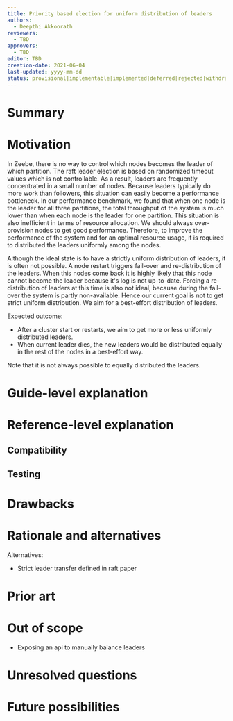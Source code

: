 ```yaml
---
title: Priority based election for uniform distribution of leaders
authors:
  - Deepthi Akkoorath
reviewers:
  - TBD
approvers:
  - TBD
editor: TBD
creation-date: 2021-06-04
last-updated: yyyy-mm-dd
status: provisional|implementable|implemented|deferred|rejected|withdrawn|replaced
---
```


# Summary
[summary]: #summary

<!--
One paragraph summary of the feature
-->

# Motivation
[motivation]: #motivation

In Zeebe, there is no way to control which nodes becomes the leader of which partition.
The raft leader election is based on randomized timeout values which is not controllable.
As a result, leaders are frequently concentrated in a small number of nodes.
Because leaders typically do more work than followers, this situation can easily become a performance bottleneck.
In our performance benchmark, we found that when one node is the leader for all three partitions, the total throughput of the system is much lower than when each node is the leader for one partition.
This situation is also inefficient in terms of resource allocation.
We should always over-provision nodes to get good performance.
Therefore, to improve the performance of the system and for an optimal resource usage, it is required to distributed the leaders uniformly among the nodes.

Although the ideal state is to have a strictly uniform distribution of leaders, it is often not possible. A node restart triggers fail-over and re-distribution of the leaders.
When this nodes come back it is highly likely that this node cannot become the leader because it's log is not up-to-date.
Forcing a re-distribution of leaders at this time is also not ideal, because during the fail-over the system is partly non-available.
Hence our current goal is not to get strict uniform distribution. We aim for a best-effort distribution of leaders.

Expected outcome:
 * After a cluster start or restarts, we aim to get more or less uniformly distributed leaders.
 * When current leader dies, the new leaders would be distributed equally in the rest of the nodes in a best-effort way.

Note that it is not always possible to equally distributed the leaders.


<!--
- [ ] Why are we doing this?
- [ ] What problem are we solving?
- [ ] What is the expected outcome?
-->

# Guide-level explanation
[guide-level-explanation]: #guide-level-explanation

<!--
Explain the proposal as if it was already included in the product and you were teaching it to another user/contributor. That generally means:

- Introducing new named concepts.
- Explaining the feature largely in terms of examples.
- Explaining how our users/contributors should *think* about the feature, and how it should impact the way they use our product. It should explain the impact as concretely as possible.
- If applicable, provide sample error messages, deprecation warnings, or migration guidance.
- If applicable, describe the differences between teaching this to existing users/contributors and new users/contributors.

For user facing ZEPs, this section should describe the benefits or changes the users will experience, from the point of view of the user.

For maintenance/non-user facing ZEPs, this section should focus on how other contributors should reason about the changes, and give concrete examples of its impact, both short term and long term.

For organizational ZEPs, this section should provide an example-driven introduction to the new policy or process, and explain its impact on the development process in concrete terms.
-->

# Reference-level explanation
[reference-level-explanation]: #reference-level-explanation

<!--
This is the technical portion of the ZEP. After reading it, a contributor should understand/know the following:

- [ ] The impact of the changes on other features is clear.
- [ ] The implementation is delineated
- [ ] Known corner cases are listed and addressed

The section should return to the examples given in the previous section, and explain more fully how the detailed proposal makes those examples work.


- [ ] Does the ZEP affect the official Zeebe distribution (e.g. configuration, logging)?
- [ ] Does the ZEP require coordination with the platform team?
- [ ] Does the ZEP require coordination with the Operate team?
-->

## Compatibility

<!--
This section should also list incompatible changes of Zeebe's public APIs, and make it explicit should there be any breaking changes.

Should there be any breaking changes, it should explicitly describe the migration path. Should there be no possible migration paths, it should instead explain why it is not possible, and why we decided that the benefits are worth breaking compatibility.

After reading this section, a contributor should know the following:

- [ ] Will it be possible to upgrade a Zeebe cluster?
- [ ] If applicable, what is the upgrade procedure? Is it automated?
- [ ] Does the ZEP break compatibility in the Go client?
- [ ] Does the ZEP break compatibility in `zeebe-client`?
- [ ] Does the ZEP break compatibility in `zeebe-bpmn-model`?
- [ ] Does the ZEP break compatibility in `zeebe-exporter-api`?
- [ ] Does the ZEP break compatibility in `zeebe-protocol`?
- [ ] Does the ZEP break compatibility in `zeebe-gateway-protocol`?
- [ ] Does the ZEP break compatibility in `zeebe-test`?
-->

## Testing

<!--
You should describe what is the overall functionality that should be tested.

If you are omitting tests, explain why, and explain the impact if it fails, specifically the worst case scenario.

In each of the sections below, we should already list known cases that need to be tested in the final implementation, and at which level. The initial version here should be a best of effort: it is perfectly acceptable and expected that this section will be amended during implementation.

### Unit
### Integration
### E2E
-->

# Drawbacks
[drawbacks]: #drawbacks

<!--
Why should we *not* do this?
-->

# Rationale and alternatives
[rationale-and-alternatives]: #rationale-and-alternatives

Alternatives:

* Strict leader transfer defined in raft paper

<!--
- Why is this design the best in the space of possible designs?
- What other designs have been considered and what is the rationale for not choosing them?
- What is the impact of not doing this?
-->

# Prior art
[prior-art]: #prior-art

<!--
Discuss prior art, both the good and the bad, in relation to this proposal. A few examples of what this can include are:

- For language, library, tools, and UI proposals: Does this feature exist in other tools/products and what experience have their community had?
- For community proposals: Is this done by some other community and what were their experiences with it?
- For other teams: What lessons can we learn from what other communities have done here?
- Papers: Are there any published papers or great posts that discuss this? If you have some relevant papers to refer to, this can serve as a more detailed theoretical background.

This section is intended to encourage you as an author to think about the lessons from other languages, provide readers of your ZEP with a fuller picture. If there is no prior art, that is fine - your ideas are interesting to us whether they are brand new or if it is an adaptation from other languages.

Note that while precedent set by other products is some motivation, it does not on its own motivate a ZEP.
-->

# Out of scope
[out-of-scope]: #out-of-scope

* Exposing an api to manually balance leaders

# Unresolved questions
[unresolved-questions]: #unresolved-questions

<!--
- What parts of the design do you expect to resolve through the ZEP process before this gets merged?
- What parts of the design do you expect to resolve through the implementation of this feature before stabilization?
- What related issues do you consider out of scope for this ZEP that could be addressed in the future independently of the solution that comes out of this ZEP?
-->

# Future possibilities
[future-possibilities]: #future-possibilities

<!--
Think about what the natural extension and evolution of your proposal would be and how it would affect the language and project as a whole in a holistic way. Try to use this section as a tool to more fully consider all possible interactions with the project and language in your proposal. Also consider how this all fits into the roadmap for the project and of the relevant sub-team.

This is also a good place to "dump ideas", if they are out of scope for the ZEP you are writing but otherwise related.

If you have tried and cannot think of any future possibilities, you may simply state that you cannot think of anything.

Note that having something written down in the future-possibilities section is not a reason to accept the current or a future ZEP; such notes should be in the section on motivation or rationale in this or subsequent ZEPs. The section merely provides additional information.
-->

